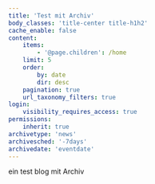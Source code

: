 ```yaml
---
title: 'Test mit Archiv'
body_classes: 'title-center title-h1h2'
cache_enable: false
content:
    items:
        - '@page.children': /home
    limit: 5
    order:
        by: date
        dir: desc
    pagination: true
    url_taxonomy_filters: true
login:
    visibility_requires_access: true
permissions:
    inherit: true
archivetype: 'news'
archivesched: '-7days'
archivedate: 'eventdate'
---
```


ein test blog mit Archiv